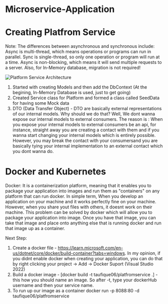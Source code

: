 # Microservice-Application

# Creating Platfrom Service

Note: The differences between asynchronous and synchronous include: Async is multi-thread, which means operations or programs can run in parallel. Sync is single-thread, so only one operation or program will run at a time. Async is non-blocking, which means it will send multiple requests to a server. Also, for In-Memory database, migration is not required!

![Platform Service Architecture](https://user-images.githubusercontent.com/85470428/204005407-45ac5476-31f6-42c7-8825-10268dc4f056.PNG)

1. Started with creating Models and then add the DbContext (At the begining, In-Memory Database is used, just to get going)
2. Created Service class for Platform and formed a class called SeedData for having some Mock data
3. DTO (Data Transfer Object) - DTO are basically external representations of our internal models. Why should we do that? Well, We dont wanna expose our internal models to external consumers. The reason is : When you expose your internal models to external consumers be an api, for instance, straight away you are creating a contact with them and if you wanna start changing your internal models which is entirely possible. However, you may break the contact with your consumersand you are basically tying your internal implementation to an external contact which you dont wanna do. 


# Docker and Kubernetes

Docker: It is a containerization platform, meaning that it enables you to package your application into images and run them as "containers" on any platform that can run docker. In simple term, When you develop an application on your machine and it works perfectly fine on your machine. However, when you share yout files with others, it doesnt work on their machine. This problem can be solved by docker which will allow you to package your application into image. Once you have that image, you can take that image and place onto anything else that is running docker and run that image up as a container.

Next Step:

1. Create a docker file - https://learn.microsoft.com/en-us/dotnet/core/docker/build-container?tabs=windows. In my opinion, if you didnt enable docker when creating your application, you can do that by right clicking your project -> Add -> Docker Suport (Visual Studio 2022)
2. Build a docker image - [docker build -t taufique06/platfromservice .] -this how you should name an image. So after -t, type your dockerHub username and then your service name. 
3. To run up our image as a container docker run -p 8088:80 -d taufique06/platfromservice
